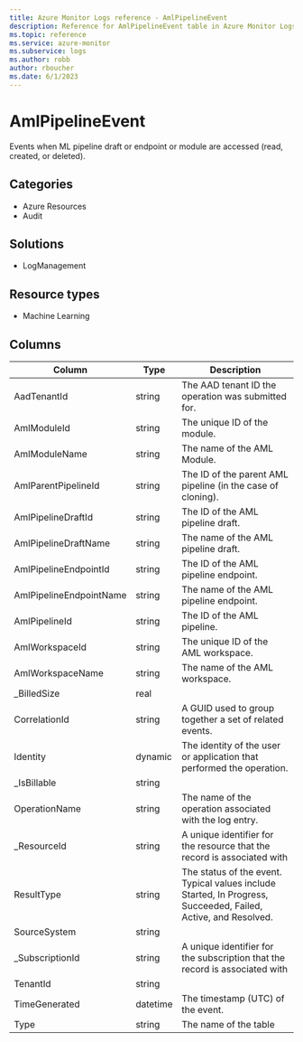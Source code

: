 ```yaml
---
title: Azure Monitor Logs reference - AmlPipelineEvent
description: Reference for AmlPipelineEvent table in Azure Monitor Logs.
ms.topic: reference
ms.service: azure-monitor
ms.subservice: logs
ms.author: robb
author: rboucher
ms.date: 6/1/2023
---
```


# AmlPipelineEvent

 Events when ML pipeline draft or endpoint or module are accessed (read, created, or deleted).

## Categories

- Azure Resources
- Audit
## Solutions

- LogManagement
## Resource types

- Machine Learning




## Columns

| Column | Type | Description |
| --- | --- | --- |
| AadTenantId | string | The AAD tenant ID the operation was submitted for. |
| AmlModuleId | string | The unique ID of the module. |
| AmlModuleName | string | The name of the AML Module. |
| AmlParentPipelineId | string | The ID of the parent AML pipeline (in the case of cloning). |
| AmlPipelineDraftId | string | The ID of the AML pipeline draft. |
| AmlPipelineDraftName | string | The name of the AML pipeline draft. |
| AmlPipelineEndpointId | string | The ID of the AML pipeline endpoint. |
| AmlPipelineEndpointName | string | The name of the AML pipeline endpoint. |
| AmlPipelineId | string | The ID of the AML pipeline. |
| AmlWorkspaceId | string | The unique ID of the AML workspace. |
| AmlWorkspaceName | string | The name of the AML workspace. |
| _BilledSize | real |  |
| CorrelationId | string | A GUID used to group together a set of related events. |
| Identity | dynamic | The identity of the user or application that performed the operation. |
| _IsBillable | string |  |
| OperationName | string | The name of the operation associated with the log entry. |
| _ResourceId | string | A unique identifier for the resource that the record is associated with |
| ResultType | string | The status of the event. Typical values include Started, In Progress, Succeeded, Failed, Active, and Resolved. |
| SourceSystem | string |  |
| _SubscriptionId | string | A unique identifier for the subscription that the record is associated with |
| TenantId | string |  |
| TimeGenerated | datetime | The timestamp (UTC) of the event. |
| Type | string | The name of the table |
